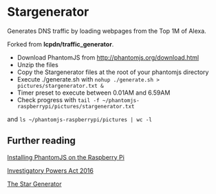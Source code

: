 # Stargenerator
Generates DNS traffic by loading webpages from the Top 1M of Alexa. 

Forked from **lcpdn/traffic_generator**.


* Download PhantomJS from http://phantomjs.org/download.html
* Unzip the files 
* Copy the Stargenerator files at the root of your phantomjs directory
* Execute ./generate.sh with
`nohup ./generate.sh > pictures/stargenerator.txt &`
* Timer preset to execute between 0.01AM and 6.59AM
* Check progress with `tail -f ~/phantomjs-raspberrypi/pictures/stargenerator.txt` 

and `ls ~/phantomjs-raspberrypi/pictures | wc -l`

## Further reading

[Installing PhantomJS on the Raspberry Pi](http://www.bitpi.co/2015/02/10/installing-phantomjs-on-the-raspberry-pi/)

[Investigatory Powers Act 2016](https://en.wikipedia.org/wiki/Investigatory_Powers_Act_2016)

[The Star Generator](http://spacequest.wikia.com/wiki/Star_Generator)





